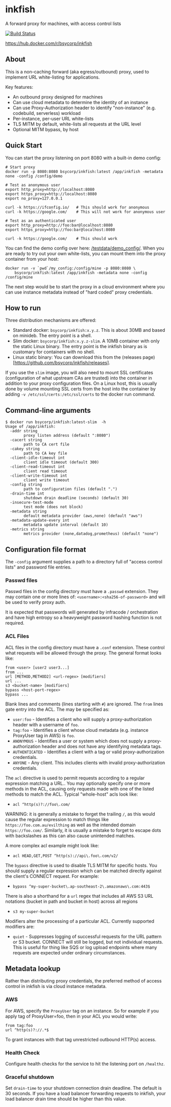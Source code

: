 # inkfish
A forward proxy for machines, with access control lists

[![Build Status](https://travis-ci.org/bsycorp/inkfish.svg?branch=master)](https://travis-ci.org/bsycorp/inkfish)

https://hub.docker.com/r/bsycorp/inkfish

## About

This is a non-caching forward (aka egress/outbound) proxy, used to implement URL 
white-listing for applications. 

Key features:

* An outbound proxy designed for machines
* Can use cloud metadata to determine the identity of an instance
* Can use Proxy-Authorization header to identify "non-instance" (e.g. codebuild, serverless) workload
* Per-instance, per-user URL white-lists
* TLS MITM by default, white-lists all requests at the URL level
* Optional MITM bypass, by host

## Quick Start

You can start the proxy listening on port 8080 with a built-in demo config:

```shell
# Start proxy
docker run -p 8080:8080 bsycorp/inkfish:latest /app/inkfish -metadata none -config /config/demo

# Test as anonymous user
export http_proxy=http://localhost:8080
export https_proxy=http://localhost:8080
export no_proxy=127.0.0.1

curl -k https://ifconfig.io/   # This should work for anonymous
curl -k https://google.com/    # This will not work for anonymous user

# Test as an authenticated user
export http_proxy=http://foo:bar@localhost:8080
export https_proxy=http://foo:bar@localhost:8080

curl -k https://google.com/    # This should work
```

You can find the demo config over here: [/testdata/demo_config/](/testdata/demo_config/). When you are ready to 
try out your own white-lists, you can mount them into the proxy container from your host:

```shell
docker run -v `pwd`/my_config:/config/mine -p 8080:8080 \
    bsycorp/inkfish:latest /app/inkfish -metadata none -config /config/mine
```

The next step would be to start the proxy in a cloud environment where you can use instance 
metadata instead of "hard coded" proxy credentials.

## How to run

Three distribution mechanisms are offered:

* Standard docker: `bsycorp/inkfish:x.y.z`. This is about 30MB and based on minideb. The entry point is a shell.
* Slim docker: `bsycorp/inkfish:x.y.z-slim`. A 10MB container with only the static Linux binary.  The entry point
  is the inkfish binary as is customary for containers with no shell.
* Linux static binary: You can download this from the (releases page)[https://github.com/bsycorp/inkfish/releases].

If you use the `slim` image, you will also need to mount SSL certificates (configuration of what upstream CAs
are trusted) into the container in addition to your proxy configuration files.  On a Linux host, this is usually
done by volume mounting SSL certs from the host into the container by adding  `-v /etc/ssl/certs:/etc/ssl/certs` 
to the docker run command. 

## Command-line arguments

```shell
$ docker run bsycorp/inkfish:latest-slim  -h
Usage of /app/inkfish:
  -addr string
    	proxy listen address (default ":8080")
  -cacert string
    	path to CA cert file
  -cakey string
    	path to CA key file
  -client-idle-timeout int
    	client idle timeout (default 300)
  -client-read-timeout int
    	client read timeout
  -client-write-timeout int
    	client write timeout
  -config string
    	path to configuration files (default ".")
  -drain-time int
    	shutdown drain deadline (seconds) (default 30)
  -insecure-test-mode
    	test mode (does not block)
  -metadata string
    	default metadata provider (aws,none) (default "aws")
  -metadata-update-every int
    	metadata update interval (default 10)
  -metrics string
    	metrics provider (none,datadog,prometheus) (default "none")
```


## Configuration file format

The `-config` argument supplies a path to a directory full of "access control lists" and password file
entries.

### Passwd files

Passwd files in the config directory must have a `.passwd` extension. They may contain one or more 
lines of: `<username>:<sha256-of-password>` and will be used to verify proxy auth.

It is expected that passwords will generated by infracode / orchestration and have high entropy so
a heavyweight password hashing function is not required.

### ACL Files

ACL files in the config directory must have a `.conf` extension. These control what requests will 
be allowed through the proxy. The general format looks like:

```
from <user> [user2 user3...]
from ...
url [METHOD,METHOD2] <url-regex> [modifiers]
url ...
s3 <bucket-name> [modifiers]
bypass <host-port-regex>
bypass ...
```

Blank lines and comments (lines starting with `#`) are ignored. The `from` lines gate entry into the ACL.
The <user> may be specified as:

* `user:foo` - Identifies a client who will supply a proxy-authorization header with a username of `foo`.
* `tag:foo` - Identifies a client whose cloud metadata (e.g. instance ProxyUser tag in AWS) is `foo`.
* `ANONYMOUS` - Identifies a user or system which does not supply a proxy-authorization header and
               does not have any identifying metadata tags.
* `AUTHENTICATED` - Identifies a client with a tag or valid proxy-authorization credentials.
* `ANYONE` - Any client. This includes clients with invalid proxy-authorization credentials.

The `acl` directive is used to permit requests according to a regular expression matching a URL.. You
may optionally specify one or more methods in the ACL, causing only requests made with one of the listed
methods to match the ACL. Typical "whole-host" acls look like:

* `acl ^http(s)?://foo\.com/`

WARNING: it is generally a mistake to forget the trailing `/`, as this would cause the regular expression
to match things like `https://foo.com.au/evilthing` as well as the intended domain `https://foo.com/`.
Similarly, it is usually a mistake to forget to escape dots with backslashes as this can also cause
unintended matches.

A more complex acl example might look like:

* `acl HEAD,GET,POST ^http(s)://api\.foo\.com/v2/`

The `bypass` directive is used to disable TLS MITM for specific hosts. You should supply a regular
expression which can be matched directly against the client's CONNECT request. For example:

* `bypass ^my-super-bucket\.ap-southeast-2\.amazonaws\.com:443$`

There is also a shorthand for a `url` regex that includes all AWS S3 URL notations
 (bucket in path and bucket in host) across all regions

* `s3 my-super-bucket`

Modifiers alter the processing of a particular ACL. Currently supported modifiers are:

* `quiet` - Suppresses logging of successful requests for the URL pattern or S3 bucket. CONNECT will
  still be logged, but not individual requests. This is useful for thing like SQS or log upload 
  endpoints where many requests are expected under ordinary circumstances.

## Metadata lookup

Rather than distributing proxy credentials, the preferred method of access control in inkfish is via
cloud instance metadata.

### AWS

For AWS, specify the `ProxyUser` tag on an instance. So for example if you apply tag of ProxyUser=foo,
then in your ACL you would write:

```
from tag:foo
url ^http(s)?://.*$
```

To grant instances with that tag unrestricted outbound HTTP(s) access.

### Health Check

Configure health checks for the service to hit the listening port on `/healthz`.

### Graceful shutdown

Set `drain-time` to your shutdown connection drain deadline. The default is 
30 seconds. If you have a load balancer forwarding requests to inkfish, your 
load balancer drain time should be higher than this value.  


